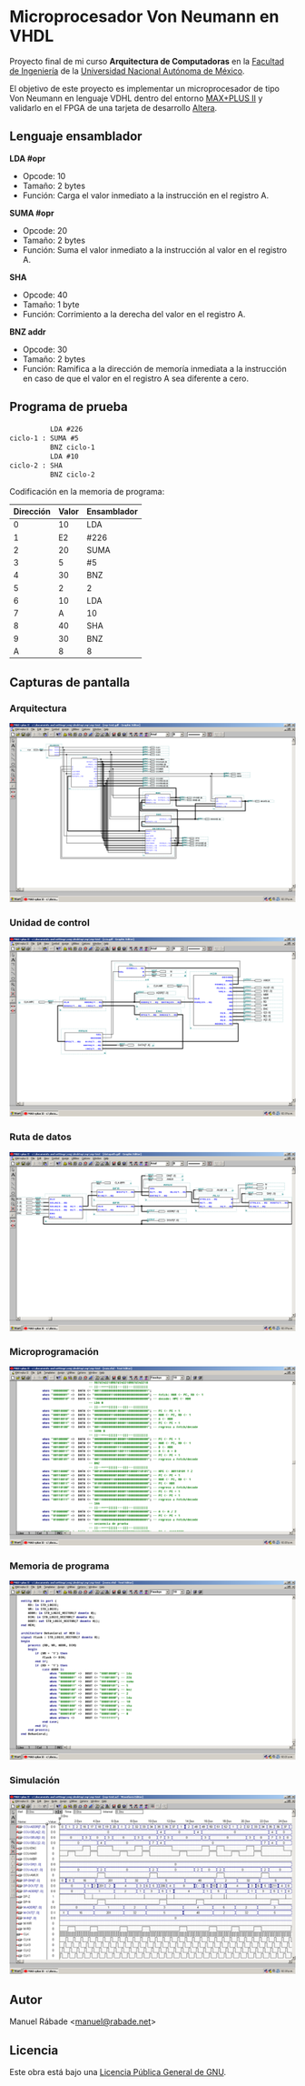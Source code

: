 Microprocesador Von Neumann en VHDL
===================================

Proyecto final de mi curso **Arquitectura de Computadoras** en la
[Facultad de Ingeniería](http://ingenieria.unam.mx) de la [Universidad
Nacional Autónoma de México](http://unam.mx).

El objetivo de este proyecto es implementar un microprocesador de tipo
Von Neumann en lenguaje VDHL dentro del entorno [MAX+PLUS
II](http://www.altera.com/support/software/sof-maxplus2.html) y
validarlo en el FPGA de una tarjeta de desarrollo
[Altera](http://www.altera.com/).

Lenguaje ensamblador
--------------------

**LDA #opr**

- Opcode: 10
- Tamaño: 2 bytes
- Función: Carga el valor inmediato a la instrucción en el registro A.

**SUMA #opr**

- Opcode: 20
- Tamaño: 2 bytes
- Función: Suma el valor inmediato a la instrucción al valor en el registro A.

**SHA**

- Opcode: 40
- Tamaño: 1 byte
- Función: Corrimiento a la derecha del valor en el registro A.

**BNZ addr**

- Opcode: 30
- Tamaño: 2 bytes
- Función: Ramifica a la dirección de memoría inmediata a la instrucción en caso
de que el valor en el registro A sea diferente a cero.

Programa de prueba
------------------

```
          LDA #226
ciclo-1	: SUMA #5
          BNZ ciclo-1
          LDA #10
ciclo-2	: SHA
          BNZ ciclo-2
```

Codificación en la memoria de programa:

Dirección | Valor | Ensamblador
--------- | ----- | -----------
0 | 10 | LDA
1 | E2 | #226
2 | 20 | SUMA
3 | 5 | #5
4 | 30 | BNZ
5 | 2 | 2
6 | 10 | LDA
7 | A | 10
8 | 40 | SHA
9 | 30 | BNZ
A | 8 | 8

Capturas de pantalla
--------------------

### Arquitectura

![Arquitectura](img/arch.png "Arquitectura")

### Unidad de control

![Unidad de control](img/cu.png "Unidad de control")

### Ruta de datos

![Ruta de datos](img/datapath.png "Ruta de datos")

### Microprogramación

![Microprogramación](img/rom.png "Microprogramación")

### Memoria de programa

![Memoria de programa](img/mem.png "Memoria de programa")

### Simulación

![Simulación](img/sim.png "Simulación")

Autor
-----

Manuel Rábade <[manuel@rabade.net](mailto:manuel@rabade.net)>

Licencia
--------

Este obra está bajo una [Licencia Pública General de GNU](LICENSE.txt).
